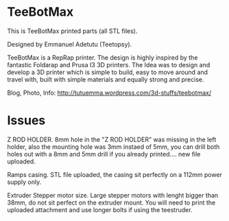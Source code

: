 TeeBotMax
=========

This is TeeBotMax printed parts (all STL files).

Designed by Emmanuel Adetutu (Teetopsy).

TeeBotMax is a RepRap printer. 
The design is highly inspired by the fantastic Foldarap and Prusa I3 3D printers.
The Idea was to design and develop a 3D printer which is simple to build, easy to move around and travel with, built with simple materials and equally strong and precise.


Blog, Photo, Info:  http://tutuemma.wordpress.com/3d-stuffs/teebotmax/


Issues
=========

Z ROD HOLDER.
8mm hole in the "Z ROD HOLDER" was missing in the left holder, also the mounting hole was 3mm instaed of 5mm, you can drill both holes out with a 8mm and 5mm drill if you already printed.... new file uploaded.

Ramps casing.
STL file uploaded, the casing sit perfectly on a 112mm power supply only.

Extruder Stepper motor size.
Large stepper motors with lenght bigger than 38mm, do not sit perfect on the extruder mount. You will need to print the uploaded attachment and use longer bolts if using the teestruder.
